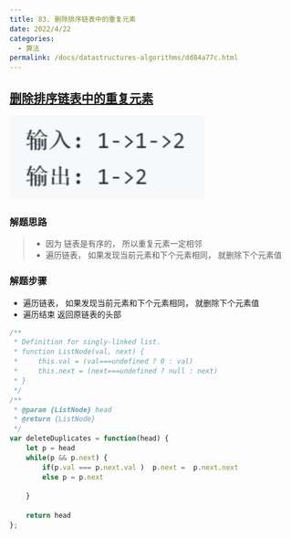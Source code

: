 ```yaml
---
title: 83. 删除排序链表中的重复元素
date: 2022/4/22
categories:
  - 算法
permalink: /docs/datastructures-algorithms/dd84a77c.html
---
```

## [删除排序链表中的重复元素](https://leetcode.cn/problems/remove-duplicates-from-sorted-list/)

![image-20220722002242152](https://raw.githubusercontent.com/sixgodsama/tz/main/public/202207220022189.png)

### 解题思路

> - 因为 链表是有序的， 所以重复元素一定相邻
> - 遍历链表， 如果发现当前元素和下个元素相同， 就删除下个元素值

### 解题步骤

- 遍历链表， 如果发现当前元素和下个元素相同， 就删除下个元素值
- 遍历结束 返回原链表的头部

```js
/**
 * Definition for singly-linked list.
 * function ListNode(val, next) {
 *     this.val = (val===undefined ? 0 : val)
 *     this.next = (next===undefined ? null : next)
 * }
 */
/**
 * @param {ListNode} head
 * @return {ListNode}
 */
var deleteDuplicates = function(head) {
    let p = head
    while(p && p.next) {
        if(p.val === p.next.val )  p.next =  p.next.next
        else p = p.next

    }

    return head
};
```
